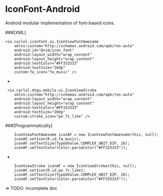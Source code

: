 IconFont-Android
================

Android modular implementation of font-based icons.

###[XML]

    <io.carlol.iconfont.ui.IconViewFontAwesome
        xmlns:custom="http://schemas.android.com/apk/res-auto"
        android:id="@+id/icon_font"
        android:layout_width="wrap_content"
        android:layout_height="wrap_content"
        android:textColor="#FF333333"
        android:textSize="26dp"
        custom:fa_icon="fa_music" />

-

     <io.carlol.mtgu.mobile.ui.IconViewStroke
        xmlns:custom="http://schemas.android.com/apk/res-auto"
        android:layout_width="wrap_content"
        android:layout_height="wrap_content"
        android:textColor="#FF333333"
        android:textSize="26dp"
        custom:stroke_icon="pe_7s_like" />
        
###[Programmatically]


		IconViewFontAwesome iconAF = new IconViewFontAwesome(this, null);
		iconAF.setIcon(R.id.fa_music);
		iconAF.setTextSize(TypedValue.COMPLEX_UNIT_DIP, 26);
		iconAF.setTextColor(Color.parseColor("#FF333333"));

-
	
		IconViewStroke iconAF = new IconViewStroke(this, null);
		iconAF.setIcon(R.id.pe_7s_like);
		iconAF.setTextSize(TypedValue.COMPLEX_UNIT_DIP, 26);
		iconAF.setTextColor(Color.parseColor("#FF333333"));



=> TODO: incomplete doc